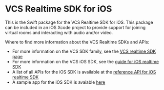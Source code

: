 # VCS Realtime SDK for iOS

This is the Swift package for the VCS Realtime SDK for iOS. This package can be included in an iOS Xcode project to provide support for joining virtual rooms and interacting with audio and/or video.

Where to find more information about the VCS Realtime SDKs and APIs:

* For more information on the VCS SDK family, see the [VCS realtime SDK page](https://sdk.virtualcareservices.net/)
* For more information on the VCS iOS SDK, see the [guide for iOS realtime SDK](https://sdk.virtualcareservices.net/sdks/ios)
* A list of all APIs for the iOS SDK is available at the [reference API for iOS realtime SDK](https://sdk.virtualcareservices.net/reference/ios)
* A sample app for the iOS SDK is avaiable [here](https://github.com/ATOS-VIRTUAL-CARE/realtime-sdk-demo-ios)
